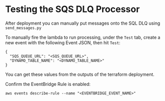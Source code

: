 # Testing the SQS DLQ Processor

After deployment you can manually put messages onto the SQL DLQ using `send_messages.py`

To manually fire the lambda to run processing, under the `Test` tab, create a new event with the following Event JSON, then hit `Test`: 
```
{
  "SQS_QUEUE_URL": "<SQS_QUEUE_URL>",
  "DYNAMO_TABLE_NAME": "<DYNAMO_TABLE_NAME>"
}
```

You can get these values from the outputs of the terraform deployment. 

Confirm the EventBridge Rule is enabled:
```
aws events describe-rule --name "<EVENTBRIDGE_EVENT_NAME>"
```
